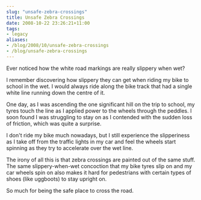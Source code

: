 ```yaml
---
slug: "unsafe-zebra-crossings"
title: Unsafe Zebra Crossings
date: 2008-10-22 23:26:21+11:00
tags:
- legacy
aliases:
- /blog/2008/10/unsafe-zebra-crossings
- /blog/unsafe-zebra-crossings
---
```


Ever noticed how the white road markings are really slippery when wet?

I remember discovering how slippery they can get when riding my bike to school in the wet. I would always ride along the bike track that had a single white line running down the centre of it.

One day, as I was ascending the one significant hill on the trip to school, my tyres touch the line as I applied power to the wheels through the peddles. I soon found I was struggling to stay on as I contended with the sudden loss of friction, which was quite a surprise.

I don't ride my bike much nowadays, but I still experience the slipperiness as I take off from the traffic lights in my car and feel the wheels start spinning as they try to accelerate over the wet line.

The irony of all this is that zebra crossings are painted out of the same stuff. The same slippery-when-wet concoction that my bike tyres slip on and my car wheels spin on also makes it hard for pedestrians with certain types of shoes (like uggboots) to stay upright on.

So much for being the safe place to cross the road.
<!--more-->
